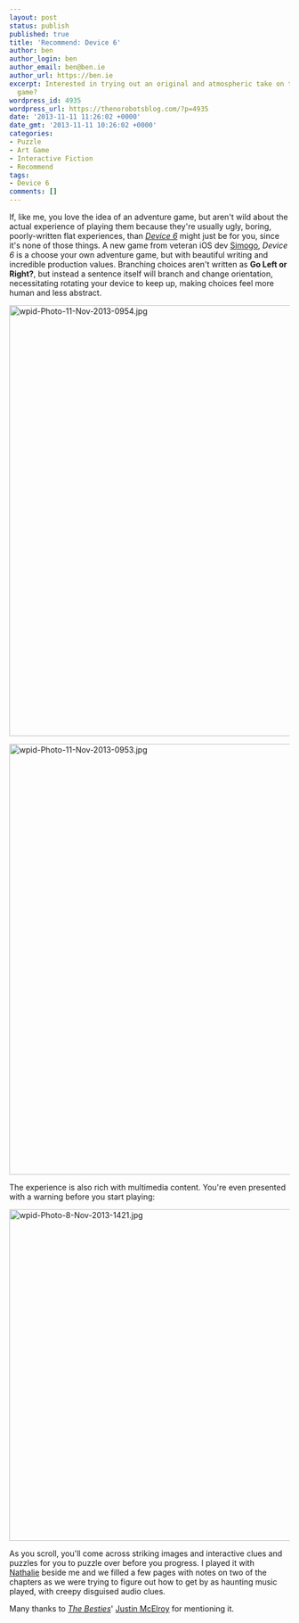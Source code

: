```yaml
---
layout: post
status: publish
published: true
title: 'Recommend: Device 6'
author: ben
author_login: ben
author_email: ben@ben.ie
author_url: https://ben.ie
excerpt: Interested in trying out an original and atmospheric take on the adventure
  game?
wordpress_id: 4935
wordpress_url: https://thenorobotsblog.com/?p=4935
date: '2013-11-11 11:26:02 +0000'
date_gmt: '2013-11-11 10:26:02 +0000'
categories:
- Puzzle
- Art Game
- Interactive Fiction
- Recommend
tags:
- Device 6
comments: []
---
```

<p>If, like me, you love the idea of an adventure game, but aren't wild about the actual experience of playing them because they're usually ugly, boring, poorly-written flat experiences, than <a href="https://simogo.com/games/device6/" target="_blank"><em>Device 6</em></a> might just be for you, since it's none of those things. A new game from veteran iOS dev <a href="https://simogo.com" target="_blank">Simogo</a>, <em>Device 6</em> is a choose your own adventure game, but with beautiful writing and incredible production values. Branching choices aren't written as <strong>Go Left or Right?</strong>, but instead a sentence itself will branch and change orientation, necessitating rotating your device to keep up, making choices feel more human and less abstract.</p>
<p><img class="alignnone size-large wp-image-4937" alt="wpid-Photo-11-Nov-2013-0954.jpg" src="https://thenorobotsblog.com/wp-content/uploads/2013/11/wpid-Photo-11-Nov-2013-0954-768x1024.jpg" width="580" height="773" /></p>
<p><img class="alignnone size-large wp-image-4939" alt="wpid-Photo-11-Nov-2013-0953.jpg" src="https://thenorobotsblog.com/wp-content/uploads/2013/11/wpid-Photo-11-Nov-2013-09531-768x1024.jpg" width="580" height="773" /></p>
<p>The experience is also rich with multimedia content. You're even presented with a warning before you start playing:</p>
<p><img class="alignnone size-full wp-image-4933" alt="wpid-Photo-8-Nov-2013-1421.jpg" src="https://thenorobotsblog.com/wp-content/uploads/2013/11/wpid-Photo-8-Nov-2013-1421-e1384164985660.jpg" width="580" height="595" /></p>
<p>As you scroll, you'll come across striking images and interactive clues and puzzles for you to puzzle over before you progress. I played it with <a href="https://nathalie.ie/blog">Nathalie</a> beside me and we filled a few pages with notes on two of the chapters as we were trying to figure out how to get by as haunting music played, with creepy disguised audio clues.</p>
<p>Many thanks to <em><a href="https://www.polygon.com/the-besties-podcast" target="_blank">The Besties</a></em>' <a href="https://justinmcelroy.wordpress.com" target="_blank">Justin McElroy</a> for mentioning it.</p>
